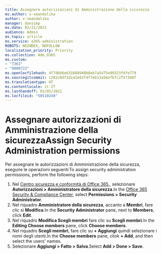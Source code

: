 ```yaml
---
title: Assegnare autorizzazioni di Amministrazione della sicurezza
ms.author: v-smandalika
author: v-smandalika
manager: dansimp
ms.date: 02/21/2021
audience: Admin
ms.topic: article
ms.service: o365-administration
ROBOTS: NOINDEX, NOFOLLOW
localization_priority: Priority
ms.collection: Adm_O365
ms.custom:
- "7363"
- "9000722"
ms.openlocfilehash: 4f7dbb6e631688948b8eb7a5475e99323fdfe779
ms.sourcegitcommit: c202c0df2d141e63f4f7eb13a56efbfc2f57348f
ms.translationtype: HT
ms.contentlocale: it-IT
ms.lasthandoff: 03/05/2021
ms.locfileid: "50510240"
---
```

# <a name="assign-security-administration-permissions"></a><span data-ttu-id="e12c7-102">Assegnare autorizzazioni di Amministrazione della sicurezza</span><span class="sxs-lookup"><span data-stu-id="e12c7-102">Assign Security Administration permissions</span></span>

<span data-ttu-id="e12c7-103">Per assegnare le autorizzazioni di Amministrazione della sicurezza, eseguire le operazioni seguenti:</span><span class="sxs-lookup"><span data-stu-id="e12c7-103">To assign security administration permissions, perform the following steps:</span></span>

1. <span data-ttu-id="e12c7-104">Nel [Centro sicurezza e conformità di Office 365,](https://sip.protection.office.com/homepage), selezionare **Autorizzazioni > Amministratore della sicurezza**.</span><span class="sxs-lookup"><span data-stu-id="e12c7-104">In the [Office 365 Security & Compliance Center](https://sip.protection.office.com/homepage), select **Permissions > Security Administrator**.</span></span>
2. <span data-ttu-id="e12c7-105">Nel riquadro **Amministratore della sicurezza**, accanto a **Membri**, fare clic si **Modifica**.</span><span class="sxs-lookup"><span data-stu-id="e12c7-105">In the **Security Administrator** pane, next to **Members**, click **Edit**.</span></span>
3. <span data-ttu-id="e12c7-106">Nel riquadro **Modifica Scegli membri** fare clic su **Scegli membri**.</span><span class="sxs-lookup"><span data-stu-id="e12c7-106">In the **Editing Choose members** pane, click **Choose members**.</span></span>
4. <span data-ttu-id="e12c7-107">Nel riquadro **Scegli membri**, fare clic su **+ Aggiungi** quindi selezionare i nomi degli utenti.</span><span class="sxs-lookup"><span data-stu-id="e12c7-107">In the **Choose members** pane, cliok **+ Add**, and then select the users' names.</span></span>
5. <span data-ttu-id="e12c7-108">Selezionare **Aggiungi > Fatto > Salva**.</span><span class="sxs-lookup"><span data-stu-id="e12c7-108">Select **Add > Done > Save**.</span></span>